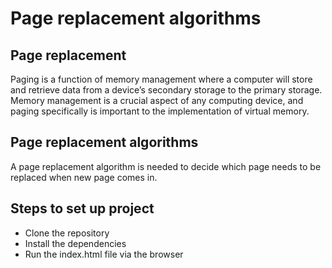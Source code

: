 # Page replacement algorithms

## Page replacement

Paging is a function of memory management where a computer will store and retrieve data from a device’s secondary storage to the primary storage. Memory management is a crucial aspect of any computing device, and paging specifically is important to the implementation of virtual memory.

## Page replacement algorithms

A page replacement algorithm is needed to decide which page needs to be replaced when new page comes in.

## Steps to set up project

- Clone the repository
- Install the dependencies
- Run the index.html file via the browser